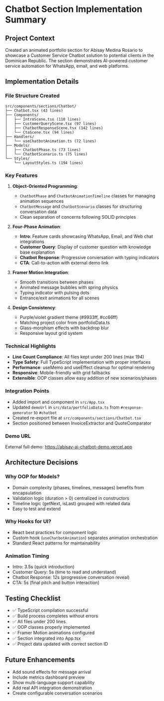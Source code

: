 # Chatbot Section Implementation Summary

## Project Context
Created an animated portfolio section for Abisay Medina Rosario to showcase a Customer Service Chatbot solution to potential clients in the Dominican Republic. The section demonstrates AI-powered customer service automation for WhatsApp, email, and web platforms.

## Implementation Details

### File Structure Created
```
src/components/sections/Chatbot/
├── Chatbot.tsx (43 lines)
├── Components/
│   ├── IntroScene.tsx (110 lines)
│   ├── CustomerQueryScene.tsx (97 lines)
│   ├── ChatbotResponseScene.tsx (142 lines)
│   └── CtaScene.tsx (94 lines)
├── Handlers/
│   └── useChatbotAnimation.ts (72 lines)
├── Models/
│   ├── ChatbotPhase.ts (73 lines)
│   └── ChatbotScenario.ts (75 lines)
└── Styles/
    └── LayoutStyles.ts (194 lines)
```

### Key Features
1. **Object-Oriented Programming**: 
   - `ChatbotPhase` and `ChatbotAnimationTimeline` classes for managing animation sequences
   - `ChatbotMessage` and `ChatbotScenario` classes for structuring conversation data
   - Clean separation of concerns following SOLID principles

2. **Four-Phase Animation**:
   - **Intro**: Feature cards showcasing WhatsApp, Email, and Web chat integrations
   - **Customer Query**: Display of customer question with knowledge base explanation
   - **Chatbot Response**: Progressive conversation with typing indicators
   - **CTA**: Call-to-action with external demo link

3. **Framer Motion Integration**:
   - Smooth transitions between phases
   - Animated message bubbles with spring physics
   - Typing indicator with pulsing dots
   - Entrance/exit animations for all scenes

4. **Design Consistency**:
   - Purple/violet gradient theme (#9933ff, #cc66ff)
   - Matching project color from portfolioData.ts
   - Glass-morphism effects with backdrop blur
   - Responsive layout grid system

### Technical Highlights
- **Line Count Compliance**: All files kept under 200 lines (max 194)
- **Type Safety**: Full TypeScript implementation with proper interfaces
- **Performance**: useMemo and useEffect cleanup for optimal rendering
- **Responsive**: Mobile-friendly with grid fallbacks
- **Extensible**: OOP classes allow easy addition of new scenarios/phases

### Integration Points
- Added import and component in `src/App.tsx`
- Updated `demoUrl` in `src/data/portfolioData.ts` from `#response-generator` to `#chatbot`
- Created re-export file at `src/components/sections/Chatbot.tsx`
- Section positioned between InvoiceExtractor and QuoteComparator

### Demo URL
External full demo: https://abisay-ai-chatbot-demo.vercel.app

## Architecture Decisions

### Why OOP for Models?
- Domain complexity (phases, timelines, messages) benefits from encapsulation
- Validation logic (duration > 0) centralized in constructors
- Timeline logic (getNext, isLast) grouped with related data
- Easy to test and extend

### Why Hooks for UI?
- React best practices for component logic
- Custom hook (`useChatbotAnimation`) separates animation orchestration
- Standard React patterns for maintainability

### Animation Timing
- Intro: 3.5s (quick introduction)
- Customer Query: 5s (time to read and understand)
- Chatbot Response: 12s (progressive conversation reveal)
- CTA: 5s (final pitch and button interaction)

## Testing Checklist
- ✅ TypeScript compilation successful
- ✅ Build process completes without errors
- ✅ All files under 200 lines
- ✅ OOP classes properly implemented
- ✅ Framer Motion animations configured
- ✅ Section integrated into App.tsx
- ✅ Project data updated with correct section ID

## Future Enhancements
- Add sound effects for message arrival
- Include metrics dashboard preview
- Show multi-language support capability
- Add real API integration demonstration
- Create configurable conversation scenarios

